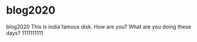 # blog2020
blog2020
This is india famous disk.
How are you?
What are you doing these days?
1111111111
